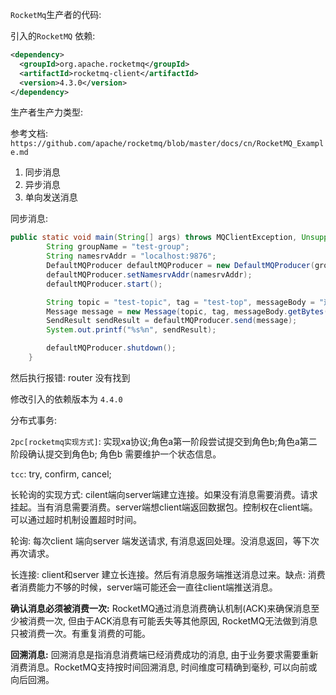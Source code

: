 `RocketMq`生产者的代码: 

引入的`RocketMQ` 依赖: 

```xml
<dependency>
  <groupId>org.apache.rocketmq</groupId>
  <artifactId>rocketmq-client</artifactId>
  <version>4.3.0</version>
</dependency>
```

生产者生产力类型: 

参考文档:  `https://github.com/apache/rocketmq/blob/master/docs/cn/RocketMQ_Example.md` 

1. 同步消息
2. 异步消息
3. 单向发送消息

同步消息: 

```java
public static void main(String[] args) throws MQClientException, UnsupportedEncodingException, RemotingException, InterruptedException, MQBrokerException {
        String groupName = "test-group";
        String namesrvAddr = "localhost:9876";
        DefaultMQProducer defaultMQProducer = new DefaultMQProducer(groupName);
        defaultMQProducer.setNamesrvAddr(namesrvAddr);
        defaultMQProducer.start();

        String topic = "test-topic", tag = "test-top", messageBody = "这是一个测试的message";
        Message message = new Message(topic, tag, messageBody.getBytes(RemotingHelper.DEFAULT_CHARSET));
        SendResult sendResult = defaultMQProducer.send(message);
        System.out.printf("%s%n", sendResult);

        defaultMQProducer.shutdown();
    }
```

然后执行报错: router 没有找到

修改引入的依赖版本为 `4.4.0`



分布式事务: 

`2pc[rocketmq实现方式]`: 实现xa协议;角色a第一阶段尝试提交到角色b;角色a第二阶段确认提交到角色b; 角色b 需要维护一个状态信息。

`tcc`: try, confirm, cancel;

长轮询的实现方式: cilent端向server端建立连接。如果没有消息需要消费。请求挂起。当有消息需要消费。server端想client端返回数据包。控制权在client端。可以通过超时机制设置超时时间。

轮询: 每次client 端向server 端发送请求, 有消息返回处理。没消息返回，等下次再次请求。

长连接: client和server 建立长连接。然后有消息服务端推送消息过来。缺点: 消费者消费能力不够的时候，server端可能还会一直往client端推送消息。

**确认消息必须被消费一次:** RocketMQ通过消息消费确认机制(ACK)来确保消息至少被消费一次, 但由于ACK消息有可能丢失等其他原因, RocketMQ无法做到消息只被消费一次。有重复消费的可能。

**回溯消息:** 回溯消息是指消息消费端已经消费成功的消息, 由于业务要求需要重新消费消息。RocketMQ支持按时间回溯消息, 时间维度可精确到毫秒, 可以向前或向后回溯。

